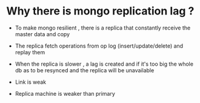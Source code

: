 # Why there is mongo replication lag ?

- To make mongo resilient , there is a replica that constantly receive the master data and copy
- The replica fetch operations from op log (insert/update/delete) and replay them
- When the replica is slower , a lag is created and if it's too big the whole db as to be resynced and the replica will be unavailable


- Link is weak 
- Replica machine is weaker than primary

